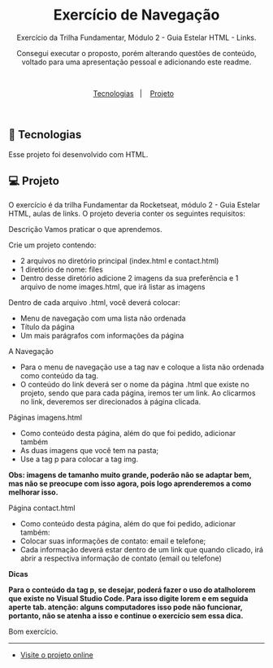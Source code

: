 <h1 align="center"> Exercício de Navegação </h1>

<p align="center">
Exercício da Trilha Fundamentar, Módulo 2 - Guia Estelar HTML - Links. 
</p>

<p align="center">Consegui executar o proposto, porém alterando questões de conteúdo, voltado para uma apresentação pessoal e adicionando este readme.</p> <br/>

<p align="center">
  <a href="#-tecnologias">Tecnologias</a>&nbsp;&nbsp;&nbsp;|&nbsp;&nbsp;&nbsp;
  <a href="#-projeto">Projeto</a>&nbsp;&nbsp;&nbsp;
</p>

<br>

## 🚀 Tecnologias

Esse projeto foi desenvolvido com HTML.

## 💻 Projeto

O exercício é da trilha Fundamentar da Rocketseat, módulo 2 - Guia Estelar HTML, aulas de links. 
O projeto deveria conter os seguintes requisitos:

Descrição
Vamos praticar o que aprendemos.

Crie um projeto contendo:
 - 2 arquivos no diretório principal (index.html e contact.html)
 - 1 diretório de nome: files
 - Dentro desse diretório adicione 2 imagens da sua preferência e 1 arquivo de nome images.html, que irá listar as imagens

Dentro de cada arquivo .html, você deverá colocar:
 - Menu de navegação com uma lista não ordenada
 - Título da página
 - Um mais parágrafos com informações da página

A Navegação
 - Para o menu de navegação use a tag nav e coloque a lista não ordenada como conteúdo da tag.
 - O conteúdo do link deverá ser o nome da página .html que existe no projeto, sendo que para cada página, iremos ter um link.
Ao clicarmos no link, deveremos ser direcionados à página clicada.

Páginas imagens.html
 - Como conteúdo desta página, além do que foi pedido, adicionar também
 - As duas imagens que você tem na pasta;
 - Use a tag p para colocar a tag img.

<strong>Obs: imagens de tamanho muito grande, poderão não se adaptar bem, mas não se preocupe com isso agora, pois logo aprenderemos a como melhorar isso.</strong>

Página contact.html
 - Como conteúdo desta página, além do que foi pedido, adicionar também:
 - Colocar suas informações de contato: email e telefone;
 - Cada informação deverá estar dentro de um link que quando clicado, irá abrir a respectiva informação de contato (email ou telefone)

<strong>Dicas

Para o conteúdo da tag p, se desejar, poderá fazer o uso do atalholorem que existe no Visual Studio Code.
Para isso digite lorem e em seguida aperte tab.
atenção: alguns computadores isso pode não funcionar, portanto, não se atenha a isso e continue o exercício sem essa dica.</strong>

Bom exercício.

----


- [Visite o projeto online](https://krugerju.github.io/exercicio-navegacao.rockeseat/)